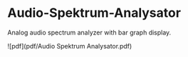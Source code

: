 # Audio-Spektrum-Analysator
Analog audio spectrum analyzer with bar graph display.

![pdf](pdf/Audio Spektrum Analysator.pdf)
